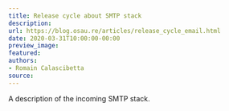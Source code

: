 ```yaml
---
title: Release cycle about SMTP stack
description:
url: https://blog.osau.re/articles/release_cycle_email.html
date: 2020-03-31T10:00:00-00:00
preview_image:
featured:
authors:
- Romain Calascibetta
source:
---
```


A description of the incoming SMTP stack.
